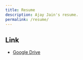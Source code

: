 ```yaml
---
title: Resume
description: Ajay Jain's resume.
permalink: /resume/
---
```


## Link

* [Google Drive](https://drive.google.com/file/d/0BzEBQ6PednL4ZUttTTByNnlIVk0/view?usp=sharing&resourcekey=0-CW421JUyOxx02_fL3gH6Mg)
